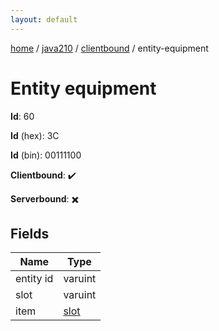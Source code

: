 ```yaml
---
layout: default
---
```


[home](/)  /  [java210](/protocol/java210)  /  [clientbound](/protocol/java210/clientbound)  /  entity-equipment

# Entity equipment

**Id**: 60

**Id** (hex): 3C

**Id** (bin): 00111100

**Clientbound**: ✔️

**Serverbound**: ✖️

## Fields

Name | Type
---|---
entity id | varuint
slot | varuint
item | [slot](/protocol/java210/types/slot)
